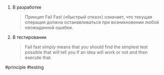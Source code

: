 1. В разработке
   > Принцип Fail Fast («быстрый отказ») означает, что текущая операция должна останавливаться при возникновении любой неожиданной ошибки.
2. В тестировании
   > Fail fast simply means that you should find the simplest test possible that will tell you if an idea will work or not and then execute that.

#principle #testing